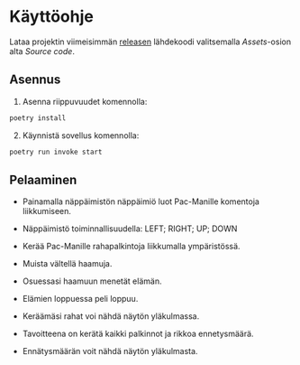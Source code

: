 # Käyttöohje

Lataa projektin viimeisimmän [releasen](https://github.com/nicolaskivimaki/ot-harjoitustyo2/releases) lähdekoodi valitsemalla _Assets_-osion alta _Source code_.
                                       
## Asennus

1. Asenna riippuvuudet komennolla:

```bash
poetry install
```

2. Käynnistä sovellus komennolla:

```bash
poetry run invoke start

```



## Pelaaminen

- Painamalla näppäimistön näppäimiö luot Pac-Manille komentoja liikkumiseen.

- Näppäimistö toiminnallisuudella: LEFT; RIGHT; UP; DOWN

- Kerää Pac-Manille rahapalkintoja liikkumalla ympäristössä.

- Muista vältellä haamuja.

- Osuessasi haamuun menetät elämän.

- Elämien loppuessa peli loppuu.

- Keräämäsi rahat voi nähdä näytön yläkulmassa.

- Tavoitteena on kerätä kaikki palkinnot ja rikkoa ennetysmäärä.

- Ennätysmäärän voit nähdä näytön yläkulmasta.


